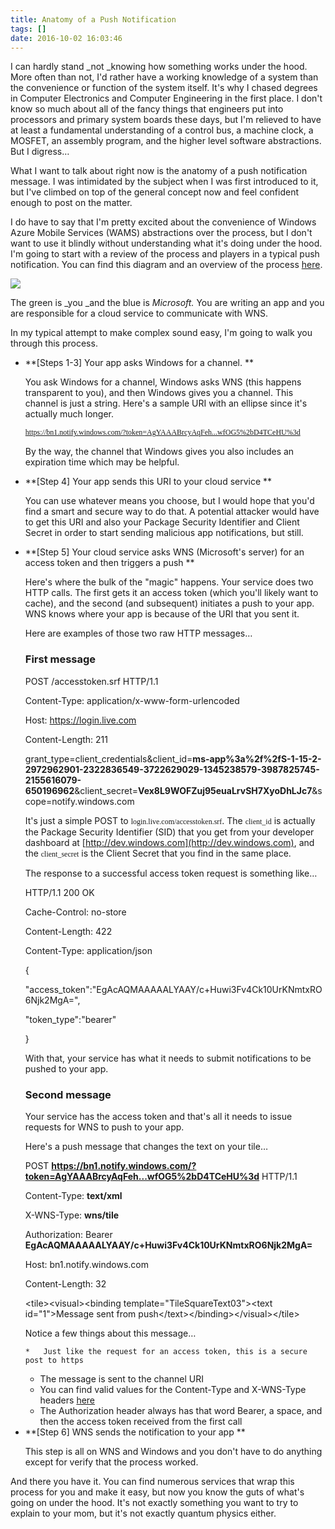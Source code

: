 ```yaml
---
title: Anatomy of a Push Notification
tags: []
date: 2016-10-02 16:03:46
---
```


I can hardly stand _not _knowing how something works under the hood. More often than not, I&#39;d rather have a working knowledge of a system than the convenience or function of the system itself. It&#39;s why I chased degrees in Computer Electronics and Computer Engineering in the first place. I don&#39;t know so much about all of the fancy things that engineers put into processors and primary system boards these days, but I&#39;m relieved to have at least a fundamental understanding of a control bus, a machine clock, a MOSFET, an assembly program, and the higher level software abstractions. But I digress&hellip;

What I want to talk about right now is the anatomy of a push notification message. I was intimidated by the subject when I was first introduced to it, but I&#39;ve climbed on top of the general concept now and feel confident enough to post on the matter.

I do have to say that I&#39;m pretty excited about the convenience of Windows Azure Mobile Services (WAMS) abstractions over the process, but I don&#39;t want to use it blindly without understanding what it&#39;s doing under the hood. I&#39;m going to start with a review of the process and players in a typical push notification. You can find this diagram and an overview of the process [here](http://msdn.microsoft.com/en-us/library/windows/apps/hh913756.aspx).

![](http://codefoster.blob.core.windows.net/site/image/80dafcfd28d940c59ef6347146272907/anatomyofpush_01_1.png)

The green is _you _and the blue is _Microsoft._ You are writing an app and you are responsible for a cloud service to communicate with WNS.

In my typical attempt to make complex sound easy, I&#39;m going to walk you through this process.

*   <div>**[Steps 1-3] Your app asks Windows for a channel. **</div>

    You ask Windows for a channel, Windows asks WNS (this happens transparent to you), and then Windows gives you a channel. This channel is just a string. Here&#39;s a sample URI with an ellipse since it&#39;s actually much longer.

    <span style="font-family: Consolas; font-size: 9pt;">https://bn1.notify.windows.com/?token=AgYAAABrcyAqFeh...wfOG5%2bD4TCeHU%3d </span>

    By the way, the channel that Windows gives you also includes an expiration time which may be helpful.

*   <div>**[Step 4] Your app sends this URI to your cloud service **</div>

    You can use whatever means you choose, but I would hope that you&#39;d find a smart and secure way to do that. A potential attacker would have to get this URI and also your Package Security Identifier and Client Secret in order to start sending malicious app notifications, but still.

*   <div>**[Step 5] Your cloud service asks WNS (Microsoft&#39;s server) for an access token and then triggers a push **</div>

    Here&#39;s where the bulk of the &quot;magic&quot; happens. Your service does two HTTP calls. The first gets it an access token (which you&#39;ll likely want to cache), and the second (and subsequent) initiates a push to your app. WNS knows where your app is because of the URI that you sent it.

    Here are examples of those two raw HTTP messages&hellip;

    ### First message

    POST /accesstoken.srf HTTP/1.1

	Content-Type: application/x-www-form-urlencoded

	Host: https://login.live.com

	Content-Length: 211

	grant_type=client_credentials&amp;client_id=**ms-app%3a%2f%2fS-1-15-2-2972962901-2322836549-3722629029-1345238579-3987825745-2155616079-650196962**&amp;client_secret=**Vex8L9WOFZuj95euaLrvSH7XyoDhLJc7**&amp;scope=notify.windows.com

    It&#39;s just a simple POST to <span style="font-family: Consolas; font-size: 9pt;">login.live.com/accesstoken.srf</span>. The <span style="font-family: Consolas; font-size: 9pt;">client_id</span> is actually the Package Security Identifier (SID) that you get from your developer dashboard at [http://dev.windows.com](http://dev.windows.com), and the <span style="font-family: Consolas; font-size: 9pt;">client_secret</span> is the Client Secret that you find in the same place.

    The response to a successful access token request is something like&hellip;

    HTTP/1.1 200 OK

	Cache-Control: no-store

	Content-Length: 422

	Content-Type: application/json

	{

	&quot;access_token&quot;:&quot;EgAcAQMAAAAALYAAY/c+Huwi3Fv4Ck10UrKNmtxRO6Njk2MgA=&quot;,

	&quot;token_type&quot;:&quot;bearer&quot;

	}

    With that, your service has what it needs to submit notifications to be pushed to your app.

    ### Second message

    Your service has the access token and that&#39;s all it needs to issue requests for WNS to push to your app.

    Here&#39;s a push message that changes the text on your tile&hellip;

    POST **https://bn1.notify.windows.com/?token=AgYAAABrcyAqFeh...wfOG5%2bD4TCeHU%3d** HTTP/1.1

	Content-Type: **text/xml**

	X-WNS-Type: **wns/tile**

	Authorization: Bearer **EgAcAQMAAAAALYAAY/c+Huwi3Fv4Ck10UrKNmtxRO6Njk2MgA=**

	Host: bn1.notify.windows.com

	Content-Length: 32

	&lt;tile&gt;&lt;visual&gt;&lt;binding template=&quot;TileSquareText03&quot;&gt;&lt;text id=&quot;1&quot;&gt;Message sent from push&lt;/text&gt;&lt;/binding&gt;&lt;/visual&gt;&lt;/tile&gt;

    Notice a few things about this message&hellip;

        *   Just like the request for an access token, this is a secure post to https
    *   The message is sent to the channel URI
    *   You can find valid values for the Content-Type and X-WNS-Type headers [here](http://msdn.microsoft.com/en-us/library/windows/apps/hh465435.aspx)
    *   The Authorization header always has that word Bearer, a space, and then the access token received from the first call
*   <div>**[Step 6] WNS sends the notification to your app **</div>

    This step is all on WNS and Windows and you don&#39;t have to do anything except for verify that the process worked.

And there you have it. You can find numerous services that wrap this process for you and make it easy, but now you know the guts of what&#39;s going on under the hood. It&#39;s not exactly something you want to try to explain to your mom, but it&#39;s not exactly quantum physics either.